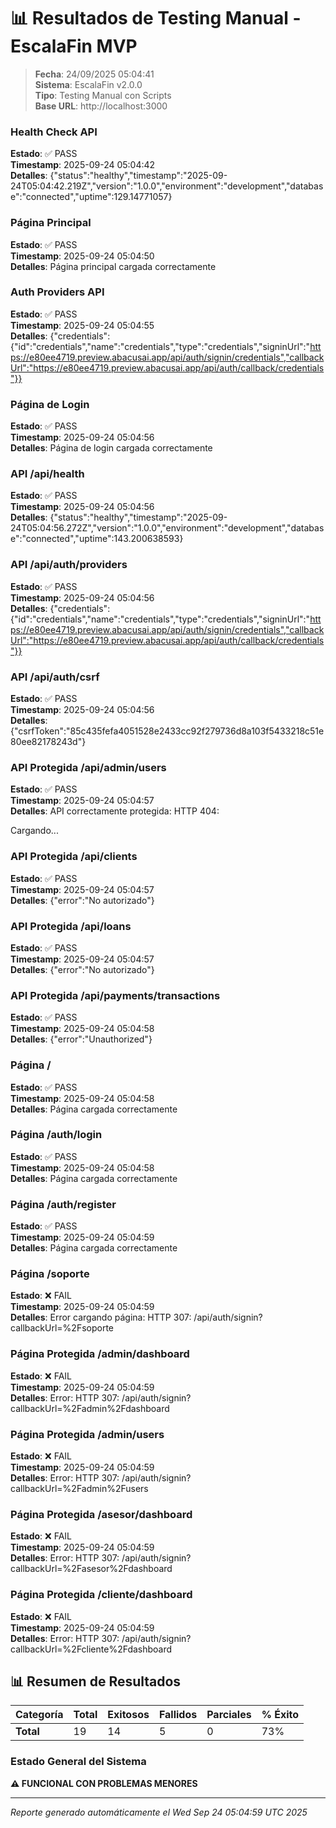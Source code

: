 # 📊 Resultados de Testing Manual - EscalaFin MVP

> **Fecha**: 24/09/2025 05:04:41  
> **Sistema**: EscalaFin v2.0.0  
> **Tipo**: Testing Manual con Scripts  
> **Base URL**: http://localhost:3000

### Health Check API
**Estado**: ✅ PASS  
**Timestamp**: 2025-09-24 05:04:42  
**Detalles**: {"status":"healthy","timestamp":"2025-09-24T05:04:42.219Z","version":"1.0.0","environment":"development","database":"connected","uptime":129.14771057}

### Página Principal
**Estado**: ✅ PASS  
**Timestamp**: 2025-09-24 05:04:50  
**Detalles**: Página principal cargada correctamente

### Auth Providers API
**Estado**: ✅ PASS  
**Timestamp**: 2025-09-24 05:04:55  
**Detalles**: {"credentials":{"id":"credentials","name":"credentials","type":"credentials","signinUrl":"https://e80ee4719.preview.abacusai.app/api/auth/signin/credentials","callbackUrl":"https://e80ee4719.preview.abacusai.app/api/auth/callback/credentials"}}

### Página de Login
**Estado**: ✅ PASS  
**Timestamp**: 2025-09-24 05:04:56  
**Detalles**: Página de login cargada correctamente

### API /api/health
**Estado**: ✅ PASS  
**Timestamp**: 2025-09-24 05:04:56  
**Detalles**: {"status":"healthy","timestamp":"2025-09-24T05:04:56.272Z","version":"1.0.0","environment":"development","database":"connected","uptime":143.200638593}

### API /api/auth/providers
**Estado**: ✅ PASS  
**Timestamp**: 2025-09-24 05:04:56  
**Detalles**: {"credentials":{"id":"credentials","name":"credentials","type":"credentials","signinUrl":"https://e80ee4719.preview.abacusai.app/api/auth/signin/credentials","callbackUrl":"https://e80ee4719.preview.abacusai.app/api/auth/callback/credentials"}}

### API /api/auth/csrf
**Estado**: ✅ PASS  
**Timestamp**: 2025-09-24 05:04:56  
**Detalles**: {"csrfToken":"85c435fefa4051528e2433cc92f279736d8a103f5433218c51e80ee82178243d"}

### API Protegida /api/admin/users
**Estado**: ✅ PASS  
**Timestamp**: 2025-09-24 05:04:57  
**Detalles**: API correctamente protegida: HTTP 404: <!DOCTYPE html><html lang="es"><head><meta charSet="utf-8"/><meta name="viewport" content="width=device-width, initial-scale=1, maximum-scale=1"/><meta name="viewport" content="width=device-width, initial-scale=1, maximum-scale=1"/><link rel="stylesheet" href="/_next/static/css/app/layout.css?v=1758690297081" data-precedence="next_static/css/app/layout.css"/><link rel="preload" as="script" fetchPriority="low" href="/_next/static/chunks/webpack.js?v=1758690297081"/><script src="/_next/static/chunks/main-app.js?v=1758690297081" async=""></script><script src="/_next/static/chunks/app-pages-internals.js" async=""></script><script src="/_next/static/chunks/app/layout.js" async=""></script><meta name="robots" content="noindex"/><meta name="theme-color" content="#2563eb"/><title>EscalaFin - Sistema de Gestión de Créditos</title><meta name="description" content="Plataforma completa para la gestión de préstamos y créditos"/><link rel="manifest" href="/manifest.json" crossorigin="use-credentials"/><meta name="next-size-adjust"/><script src="/_next/static/chunks/polyfills.js" noModule=""></script></head><body class="__className_f367f3"><script>!function(){try{var d=document.documentElement,c=d.classList;c.remove('light','dark');var e=localStorage.getItem('theme');if('system'===e||(!e&&false)){var t='(prefers-color-scheme: dark)',m=window.matchMedia(t);if(m.media!==t||m.matches){d.style.colorScheme = 'dark';c.add('dark')}else{d.style.colorScheme = 'light';c.add('light')}}else if(e){c.add(e|| '')}else{c.add('light')}if(e==='light'||e==='dark'||!e)d.style.colorScheme=e||'light'}catch(e){}}()</script><div class="min-h-screen flex items-center justify-center bg-gray-50 dark:bg-gray-900"><div class="text-center"><div class="animate-spin rounded-full h-12 w-12 border-b-2 border-primary mx-auto mb-4"></div><p class="text-gray-600 dark:text-gray-300">Cargando...</p></div></div><script src="/_next/static/chunks/webpack.js?v=1758690297081" async=""></script><script>(self.__next_f=self.__next_f||[]).push([0]);self.__next_f.push([2,null])</script><script>self.__next_f.push([1,"1:HL[\"/_next/static/media/e4af272ccee01ff0-s.p.woff2\",\"font\",{\"crossOrigin\":\"\",\"type\":\"font/woff2\"}]\n2:HL[\"/_next/static/css/app/layout.css?v=1758690297081\",\"style\"]\n0:D{\"name\":\"r2\",\"env\":\"Server\"}\n"])</script><script>self.__next_f.push([1,"3:I[\"(app-pages-browser)/./node_modules/next/dist/client/components/app-router.js\",[\"app-pages-internals\",\"static/chunks/app-pages-internals.js\"],\"\"]\n6:I[\"(app-pages-browser)/./node_modules/next/dist/client/components/layout-router.js\",[\"app-pages-internals\",\"static/chunks/app-pages-internals.js\"],\"\"]\n7:I[\"(app-pages-browser)/./node_modules/next/dist/client/components/render-from-template-context.js\",[\"app-pages-internals\",\"static/chunks/app-pages-internals.js\"],\"\"]\n9:I[\"(app-pages-browser)/./app/providers.tsx\",[\"app/layout\",\"static/chunks/app/layout.js\"],\"Providers\"]\na:I[\"(app-pages-browser)/./components/layout/main-layout.tsx\",[\"app/layout\",\"static/chunks/app/layout.js\"],\"MainLayout\"]\n10:I[\"(app-pages-browser)/./node_modules/sonner/dist/index.mjs\",[\"app/layout\",\"static/chunks/app/layout.js\"],\"Toaster\"]\n13:I[\"(app-pages-browser)/./node_modules/next/dist/client/components/error-boundary.js\",[\"app-pages-internals\",\"static/chunks/app-pages-internals.js\"],\"\"]\n4:D{\"name\":\"\",\"env\":\"Server\"}\n5:D{\"name\":\"NotFound\",\"env\":\"Server\"}\n5:[[\"$\",\"title\",null,{\"children\":\"404: This page could not be found.\"}],[\"$\",\"div\",null,{\"style\":{\"fontFamily\":\"system-ui,\\\"Segoe UI\\\",Roboto,Helvetica,Arial,sans-serif,\\\"Apple Color Emoji\\\",\\\"Segoe UI Emoji\\\"\",\"height\":\"100vh\",\"textAlign\":\"center\",\"display\":\"flex\",\"flexDirection\":\"column\",\"alignItems\":\"center\",\"justifyContent\":\"center\"},\"children\":[\"$\",\"div\",null,{\"children\":[[\"$\",\"style\",null,{\"dangerouslySetInnerHTML\":{\"__html\":\"body{color:#000;background:#fff;margin:0}.next-error-h1{border-right:1px solid rgba(0,0,0,.3)}@media (prefers-color-scheme:dark){body{color:#fff;background:#000}.next-error-h1{border-right:1px solid rgba(255,255,255,.3)}}\"}}],[\"$\",\"h1\",null,{\"className\":\"next-error-h1\",\"style\":{\"display\":\"inline-block\",\"margin\":\"0 20px 0 0\",\"padding\":\"0 23px 0 0\",\"fontSize\":24,\"fontWeight\":500,\"verticalAlign\":\"top\",\"lineHeight\":\"49px\"},\"children\":\"404\"}],[\"$\",\"div\",null,{\"style\":{\"display\":\"inline-block\"},\"children\":[\"$\",\"h2\",null,{\"style\":{\"fontSize\":14,\"fontWeight\":400,\"lineHeight\""])</script><script>self.__next_f.push([1,":\"49px\",\"margin\":0},\"children\":\"This page could not be found.\"}]}]]}]}]]\n8:D{\"name\":\"RootLayout\",\"env\":\"Server\"}\nb:D{\"name\":\"NotFound\",\"env\":\"Server\"}\nc:{\"fontFamily\":\"system-ui,\\\"Segoe UI\\\",Roboto,Helvetica,Arial,sans-serif,\\\"Apple Color Emoji\\\",\\\"Segoe UI Emoji\\\"\",\"height\":\"100vh\",\"textAlign\":\"center\",\"display\":\"flex\",\"flexDirection\":\"column\",\"alignItems\":\"center\",\"justifyContent\":\"center\"}\nd:{\"display\":\"inline-block\",\"margin\":\"0 20px 0 0\",\"padding\":\"0 23px 0 0\",\"fontSize\":24,\"fontWeight\":500,\"verticalAlign\":\"top\",\"lineHeight\":\"49px\"}\ne:{\"display\":\"inline-block\"}\nf:{\"fontSize\":14,\"fontWeight\":400,\"lineHeight\":\"49px\",\"margin\":0}\nb:[[\"$\",\"title\",null,{\"children\":\"404: This page could not be found.\"}],[\"$\",\"div\",null,{\"style\":\"$c\",\"children\":[\"$\",\"div\",null,{\"children\":[[\"$\",\"style\",null,{\"dangerouslySetInnerHTML\":{\"__html\":\"body{color:#000;background:#fff;margin:0}.next-error-h1{border-right:1px solid rgba(0,0,0,.3)}@media (prefers-color-scheme:dark){body{color:#fff;background:#000}.next-error-h1{border-right:1px solid rgba(255,255,255,.3)}}\"}}],[\"$\",\"h1\",null,{\"className\":\"next-error-h1\",\"style\":\"$d\",\"children\":\"404\"}],[\"$\",\"div\",null,{\"style\":\"$e\",\"children\":[\"$\",\"h2\",null,{\"style\":\"$f\",\"children\":\"This page could not be found.\"}]}]]}]}]]\n8:[\"$\",\"html\",null,{\"lang\":\"es\",\"children\":[[\"$\",\"head\",null,{\"children\":[\"$\",\"meta\",null,{\"name\":\"viewport\",\"content\":\"width=device-width, initial-scale=1, maximum-scale=1\"}]}],[\"$\",\"body\",null,{\"className\":\"__className_f367f3\",\"children\":[\"$\",\"$L9\",null,{\"children\":[[\"$\",\"$La\",null,{\"children\":[\"$\",\"$L6\",null,{\"parallelRouterKey\":\"children\",\"segmentPath\":[\"children\"],\"error\":\"$undefined\",\"errorStyles\":\"$undefined\",\"errorScripts\":\"$undefined\",\"template\":[\"$\",\"$L7\",null,{}],\"templateStyles\":\"$undefined\",\"templateScripts\":\"$undefined\",\"notFound\":\"$b\",\"notFoundStyles\":[]}]}],[\"$\",\"$L10\",null,{\"position\":\"top-right\",\"richColors\":true,\"closeButton\":true,\"theme\":\"light\"}]]}]}]]}]\n11:D{\"name\":\"rQ\",\"env\":\"Server\"}\n11:[\"$\",\"meta\",null,{\"name\":\"robots\",\"content\":\"noindex\"}]\n12:D{\"name\""])</script><script>self.__next_f.push([1,":\"\",\"env\":\"Server\"}\n14:[]\n0:[\"$\",\"$L3\",null,{\"buildId\":\"development\",\"assetPrefix\":\"\",\"urlParts\":[\"\",\"api\",\"admin\",\"users\"],\"initialTree\":[\"\",{\"children\":[\"/_not-found\",{\"children\":[\"__PAGE__\",{}]}]},\"$undefined\",\"$undefined\",true],\"initialSeedData\":[\"\",{\"children\":[\"/_not-found\",{\"children\":[\"__PAGE__\",{},[[\"$L4\",\"$5\",null],null],null]},[null,[\"$\",\"$L6\",null,{\"parallelRouterKey\":\"children\",\"segmentPath\":[\"children\",\"/_not-found\",\"children\"],\"error\":\"$undefined\",\"errorStyles\":\"$undefined\",\"errorScripts\":\"$undefined\",\"template\":[\"$\",\"$L7\",null,{}],\"templateStyles\":\"$undefined\",\"templateScripts\":\"$undefined\",\"notFound\":\"$undefined\",\"notFoundStyles\":\"$undefined\"}]],null]},[[[[\"$\",\"link\",\"0\",{\"rel\":\"stylesheet\",\"href\":\"/_next/static/css/app/layout.css?v=1758690297081\",\"precedence\":\"next_static/css/app/layout.css\",\"crossOrigin\":\"$undefined\"}]],\"$8\"],null],null],\"couldBeIntercepted\":false,\"initialHead\":[\"$11\",\"$L12\"],\"globalErrorComponent\":\"$13\",\"missingSlots\":\"$W14\"}]\n"])</script><script>self.__next_f.push([1,"12:[[\"$\",\"meta\",\"0\",{\"name\":\"viewport\",\"content\":\"width=device-width, initial-scale=1, maximum-scale=1\"}],[\"$\",\"meta\",\"1\",{\"name\":\"theme-color\",\"content\":\"#2563eb\"}],[\"$\",\"meta\",\"2\",{\"charSet\":\"utf-8\"}],[\"$\",\"title\",\"3\",{\"children\":\"EscalaFin - Sistema de Gestión de Créditos\"}],[\"$\",\"meta\",\"4\",{\"name\":\"description\",\"content\":\"Plataforma completa para la gestión de préstamos y créditos\"}],[\"$\",\"link\",\"5\",{\"rel\":\"manifest\",\"href\":\"/manifest.json\",\"crossOrigin\":\"use-credentials\"}],[\"$\",\"meta\",\"6\",{\"name\":\"next-size-adjust\"}]]\n4:null\n"])</script></body></html>

### API Protegida /api/clients
**Estado**: ✅ PASS  
**Timestamp**: 2025-09-24 05:04:57  
**Detalles**: {"error":"No autorizado"}

### API Protegida /api/loans
**Estado**: ✅ PASS  
**Timestamp**: 2025-09-24 05:04:57  
**Detalles**: {"error":"No autorizado"}

### API Protegida /api/payments/transactions
**Estado**: ✅ PASS  
**Timestamp**: 2025-09-24 05:04:58  
**Detalles**: {"error":"Unauthorized"}

### Página /
**Estado**: ✅ PASS  
**Timestamp**: 2025-09-24 05:04:58  
**Detalles**: Página cargada correctamente

### Página /auth/login
**Estado**: ✅ PASS  
**Timestamp**: 2025-09-24 05:04:58  
**Detalles**: Página cargada correctamente

### Página /auth/register
**Estado**: ✅ PASS  
**Timestamp**: 2025-09-24 05:04:59  
**Detalles**: Página cargada correctamente

### Página /soporte
**Estado**: ❌ FAIL  
**Timestamp**: 2025-09-24 05:04:59  
**Detalles**: Error cargando página: HTTP 307: /api/auth/signin?callbackUrl=%2Fsoporte

### Página Protegida /admin/dashboard
**Estado**: ❌ FAIL  
**Timestamp**: 2025-09-24 05:04:59  
**Detalles**: Error: HTTP 307: /api/auth/signin?callbackUrl=%2Fadmin%2Fdashboard

### Página Protegida /admin/users
**Estado**: ❌ FAIL  
**Timestamp**: 2025-09-24 05:04:59  
**Detalles**: Error: HTTP 307: /api/auth/signin?callbackUrl=%2Fadmin%2Fusers

### Página Protegida /asesor/dashboard
**Estado**: ❌ FAIL  
**Timestamp**: 2025-09-24 05:04:59  
**Detalles**: Error: HTTP 307: /api/auth/signin?callbackUrl=%2Fasesor%2Fdashboard

### Página Protegida /cliente/dashboard
**Estado**: ❌ FAIL  
**Timestamp**: 2025-09-24 05:04:59  
**Detalles**: Error: HTTP 307: /api/auth/signin?callbackUrl=%2Fcliente%2Fdashboard


## 📊 Resumen de Resultados

| Categoría | Total | Exitosos | Fallidos | Parciales | % Éxito |
|-----------|-------|----------|----------|-----------|---------|
| **Total** | 19 | 14 | 5 | 0 | 73% |

### Estado General del Sistema
**⚠️ FUNCIONAL CON PROBLEMAS MENORES**

---
*Reporte generado automáticamente el Wed Sep 24 05:04:59 UTC 2025*
